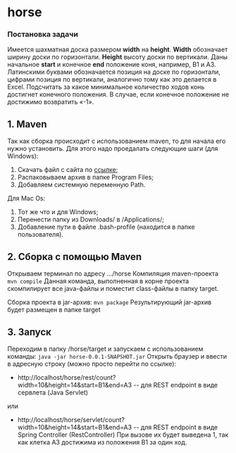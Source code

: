 # horse

### Постановка задачи

Имеется шахматная доска размером **width** на **height**. **Width** обозначает ширину доски по горизонтали. **Height** высоту доски по вертикали. Даны начальное **start** и конечное **end** положение коня, например, B1 и A3. Латинскими буквами обозначается позиция на доске по горизонтали, цифрами позиция по вертикали, аналогично тому как это делается в Excel. Подсчитать за какое минимальное количество ходов конь достигнет конечного положения. В случае, если конечное положение не достижимо возвратить «-1».

## 1. Maven

Так как сборка происходит с использованием maven, то для начала его нужно установить. Для этого надо проедалать следующие шаги (для Windows): 
1. Скачать файл с сайта по [ссылке](https://maven.apache.org/download.cgi); 
2. Распаковываем архив в папке Program Files;
3. Добавляем системную переменную Path.

Для Mac Os:
1. Тот же что и для Windows;
2. Перенести папку из Downloads/ в /Applications/;
3. Добавление пути в файле .bash-profile (находится в папке пользователя).

## 2. Сборка с помощью Maven
Открываем терминал по адресу .../horse
Компиляция maven-проекта
    ```
    mvn compile
    ```
Данная команда, выполненная в корне проекта скомпилирует все java-файлы и поместит class-файлы в папку target.

Сборка проекта в jar-архив:
    ```
    mvn package
    ```
Результирующий jar-архив будет размещен в папке target

## 3. Запуск
Переходим в папку /horse/target и запускаем с использованием команды:
    ```
    java -jar horse-0.0.1-SNAPSHOT.jar
    ```
Открыть браузер и ввести в адресную строку (можно просто перейти по ссылке):

* http://localhost/horse/rest/count?width=10&height=14&start=B1&end=A3 -- для REST endpoint в виде сервлета (Java Servlet)

или 

* http://localhost/horse/servlet/count?width=10&height=14&start=B1&end=A3 -- для REST endpoint в виде Spring Controller (RestController)
При вызове их будет выведена 1, так как клетка A3 достижима из положения B1 за один ход.
